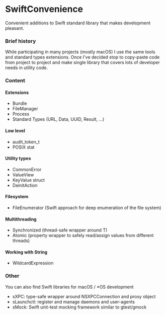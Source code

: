 # SwiftConvenience
Convenient additions to Swift standard library that makes development pleasant.

### Brief history
While participating in many projects (mostly macOS) I use the same tools and standard types extensions.
Once I've decided stop to copy-paste code from project to project and make single library that covers lots of developer needs in utility code.

### Content
#### Extensions
- Bundle
- FileManager
- Process
- Standard Types (URL, Data, UUID, Result, ...)
#### Low level
- audit_token_t
- POSIX stat
#### Utility types
- CommonError
- ValueView
- KeyValue struct
- DeinitAction
#### Filesystem
- FileEnumerator (Swift approach for deep enumeration of the file system) 
#### Multithreading
- Synchronized (thread-safe wrapper around T)
- Atomic (property wrapper to safely read/assign values from different threads)
#### Working with String
- WildcardExpression


### Other
You can also find Swift libraries for macOS / *OS development
- sXPC: type-safe wrapper around NSXPCConnection and proxy object
- sLaunchctl: register and manage daemons and user-agents
- sMock: Swift unit-test mocking framework similar to gtest/gmock
